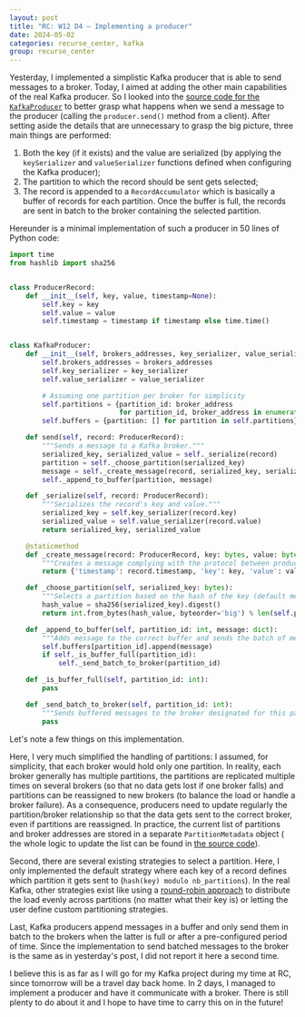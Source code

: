 ```yaml
---
layout: post
title: "RC: W12 D4 — Implementing a producer"
date: 2024-05-02
categories: recurse_center, kafka
group: recurse_center
---
```


Yesterday, I implemented a simplistic Kafka producer that is able to send messages to a broker.
Today, I aimed at adding the other main capabilities of the real Kafka producer.
So I looked into
the [source code for the `KafkaProducer`](https://github.com/apache/kafka/blob/trunk/clients/src/main/java/org/apache/kafka/clients/producer/KafkaProducer.java)
to better grasp what happens when we send a message to the producer (calling the `producer.send()` method from a
client).
After setting aside the details that are unnecessary to grasp the big picture, three main things are performed:

1. Both the key (if it exists) and the value are serialized (by applying the `keySerializer` and `valueSerializer`
   functions defined when configuring the Kafka producer);
2. The partition to which the record should be sent gets selected;
3. The record is appended to a `RecordAccumulator` which is basically a buffer of records for each partition.
   Once the buffer is full, the records are sent in batch to the broker containing the selected partition.

Hereunder is a minimal implementation of such a producer in 50 lines of Python code:

```python
import time
from hashlib import sha256


class ProducerRecord:
    def __init__(self, key, value, timestamp=None):
        self.key = key
        self.value = value
        self.timestamp = timestamp if timestamp else time.time()


class KafkaProducer:
    def __init__(self, brokers_addresses, key_serializer, value_serializer):
        self.brokers_addresses = brokers_addresses
        self.key_serializer = key_serializer
        self.value_serializer = value_serializer

        # Assuming one partition per broker for simplicity
        self.partitions = {partition_id: broker_address
                           for partition_id, broker_address in enumerate(self.brokers_addresses)}
        self.buffers = {partition: [] for partition in self.partitions}

    def send(self, record: ProducerRecord):
        """Sends a message to a Kafka broker."""
        serialized_key, serialized_value = self._serialize(record)
        partition = self._choose_partition(serialized_key)
        message = self._create_message(record, serialized_key, serialized_value)
        self._append_to_buffer(partition, message)

    def _serialize(self, record: ProducerRecord):
        """Serializes the record's key and value."""
        serialized_key = self.key_serializer(record.key)
        serialized_value = self.value_serializer(record.value)
        return serialized_key, serialized_value

    @staticmethod
    def _create_message(record: ProducerRecord, key: bytes, value: bytes):
        """Creates a message complying with the protocol between producers and brokers."""
        return {'timestamp': record.timestamp, 'key': key, 'value': value}

    def _choose_partition(self, serialized_key: bytes):
        """Selects a partition based on the hash of the key (default method)."""
        hash_value = sha256(serialized_key).digest()
        return int.from_bytes(hash_value, byteorder='big') % len(self.partitions)

    def _append_to_buffer(self, partition_id: int, message: dict):
        """Adds message to the correct buffer and sends the batch of messages to the broker when the buffer is full."""
        self.buffers[partition_id].append(message)
        if self._is_buffer_full(partition_id):
            self._send_batch_to_broker(partition_id)

    def _is_buffer_full(self, partition_id: int):
        pass

    def _send_batch_to_broker(self, partition_id: int):
        """Sends buffered messages to the broker designated for this partition and resets the buffer."""
        pass
```

Let's note a few things on this implementation.

Here, I very much simplified the handling of partitions: I assumed, for simplicity, that each broker would hold only one
partition.
In reality, each broker generally has multiple partitions, the partitions are replicated multiple times on several
brokers (so that no data gets lost if one broker falls) and partitions can be reassigned to new brokers (to balance the
load or handle a broker failure).
As a consequence, producers need to update regularly the partition/broker relationship so that the data gets sent to the
correct broker, even if partitions are reassigned.
In practice, the current list of partitions and broker addresses are stored in a separate `PartitionMetadata` object (
the whole logic to update the list can be found
in [the source code](https://github.com/apache/kafka/blob/trunk/clients/src/main/java/org/apache/kafka/clients/Metadata.java)).

Second, there are several existing strategies to select a partition.
Here, I only implemented the default strategy where each key of a record defines which partition it gets sent
to (`hash(key) modulo nb_partitions`).
In the real Kafka, other strategies exist like using
a [round-robin approach](https://en.wikipedia.org/wiki/Round-robin_item_allocation) to distribute the load evenly across
partitions (no matter what their key is) or letting the user define custom partitioning strategies.

Last, Kafka producers append messages in a buffer and only send them in batch to the brokers when the latter is full or
after a pre-configured period of time.
Since the implementation to send batched messages to the broker is the same as in yesterday's post, I did not report it
here a second time.

I believe this is as far as I will go for my Kafka project during my time at RC, since tomorrow will be a travel day
back home.
In 2 days, I managed to implement a producer and have it communicate with a broker.
There is still plenty to do about it and I hope to have time to carry this on in the future!

